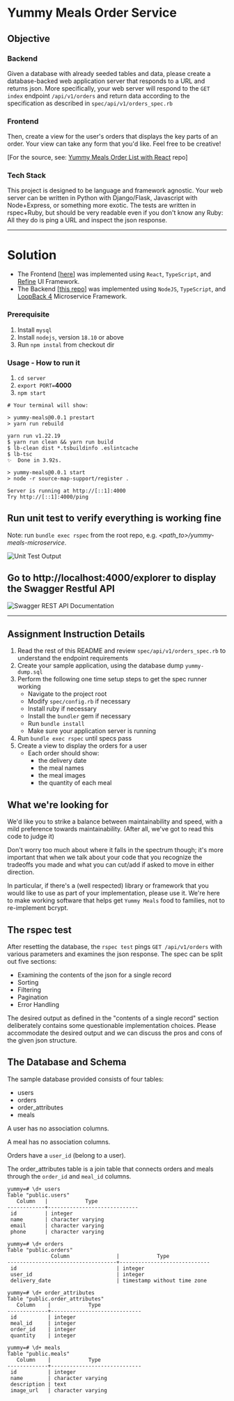 Yummy Meals Order Service
=========================

## Objective

### Backend

Given a database with already seeded tables and data, please create a database-backed web application server that responds to a URL and returns json. More specifically, your web server will respond to the `GET index` endpoint `/api/v1/orders` and return data according to the specification as described in `spec/api/v1/orders_spec.rb`

### Frontend
Then, create a view for the user's orders that displays the key parts of an order. Your view can take any form that you'd like. Feel free to be creative!

[For the source, see: [Yummy Meals Order List with React](https://github.com/developertogo/yummy-meals-order) repo]

### Tech Stack
This project is designed to be language and framework agnostic. Your web server can be written in Python with Django/Flask, Javascript with Node+Express, or something more exotic. The tests are written in rspec+Ruby, but should be very readable even if you don't know any Ruby: All they do is ping a URL and inspect the json response.

***

Solution
========

* The Frontend [[here](https://github.com/developertogo/yummy-meals-order)] was implemented using `React`, `TypeScript`, and [Refine](https://github.com/refinedev/refine) UI Framework.
* The Backend [[this repo](https://github.com/developertogo/yummy-meals-microservice)] was implemented using `NodeJS`, `TypeScript`, and [LoopBack 4](https://github.com/loopbackio/loopback-next) Microservice Framework.

### Prerequisite

1. Install `mysql`
2. Install `nodejs`, version `18.10` or above
3. Run `npm instal` from checkout dir

### Usage - How to run it

1. `cd server`
2. `export PORT=`**4000**
3. `npm start`

```
# Your terminal will show:

> yummy-meals@0.0.1 prestart
> yarn run rebuild

yarn run v1.22.19
$ yarn run clean && yarn run build
$ lb-clean dist *.tsbuildinfo .eslintcache
$ lb-tsc
✨  Done in 3.92s.

> yummy-meals@0.0.1 start
> node -r source-map-support/register .

Server is running at http://[::1]:4000
Try http://[::1]:4000/ping
```

## Run unit test to verify everything is working fine

Note: run `bundle exec rspec` from the root repo, e.g. _<path_to>/yummy-meals-microservice_.

![Unit Test Output](https://github.com/developertogo/yummy-meals-microservice/blob/master/assets/rspec-test-run.jpg)

## Go to http://localhost:4000/explorer to display the Swagger Restful API

![Swagger REST API Documentation](https://github.com/developertogo/yummy-meals-microservice/blob/master/assets/yummy-meal-swagger.jpg)

***

Assignment Instruction Details
------------------------------

1. Read the rest of this README and review `spec/api/v1/orders_spec.rb` to understand the endpoint requirements
2. Create your sample application, using the database dump `yummy-dump.sql`
3. Perform the following one time setup steps to get the spec runner working
    * Navigate to the project root
    * Modify `spec/config.rb` if necessary
    * Install ruby if necessary
    * Install the `bundler` gem if necessary
    * Run `bundle install`
    * Make sure your application server is running
4. Run `bundle exec rspec` until specs pass
5. Create a view to display the orders for a user
    * Each order should show:
      * the delivery date
      * the meal names
      * the meal images
      * the quantity of each meal

What we're looking for
----------------------

We'd like you to strike a balance between maintainability and speed, with a mild preference towards maintainability. (After all, we've got to read this code to judge it)

Don't worry too much about where it falls in the spectrum though; it's more important that when we talk about your code that you recognize the tradeoffs you made and what you can cut/add if asked to move in either direction.

In particular, if there's a (well respected) library or framework that you would like to use as part of your implementation, please use it. We're here to make working software that helps get `Yummy Meals` food to families, not to re-implement bcrypt.

The rspec test
--------------

After resetting the database, the `rspec test` pings `GET /api/v1/orders` with various parameters and examines the json response. The spec can be split out five sections:

- Examining the contents of the json for a single record
- Sorting
- Filtering
- Pagination
- Error Handling

The desired output as defined in the "contents of a single record" section deliberately contains some questionable implementation choices. Please accommodate the desired output and we can discuss the pros and cons of the given json structure.

The Database and Schema
-----------------------

The sample database provided consists of four tables:

* users
* orders
* order_attributes
* meals

A user has no association columns.

A meal has no association columns.

Orders have a `user_id` (belong to a user).

The order_attributes table is a join table that connects orders and meals through the ```order_id``` and ```meal_id``` columns.

```
yummy=# \d+ users
Table "public.users"
   Column   |            Type
------------+-----------------------------
 id         | integer
 name       | character varying
 email      | character varying
 phone      | character varying

yummy=# \d+ orders
Table "public.orders"
              Column               |            Type
-----------------------------------+-----------------------------
 id                                | integer
 user_id                           | integer
 delivery_date                     | timestamp without time zone

yummy=# \d+ order_attributes
Table "public.order_attributes"
   Column    |            Type
-------------+-----------------------------
 id          | integer
 meal_id     | integer
 order_id    | integer
 quantity    | integer

yummy=# \d+ meals
Table "public.meals"
   Column    |            Type
-------------+-----------------------------
 id          | integer
 name        | character varying
 description | text
 image_url   | character varying
```
